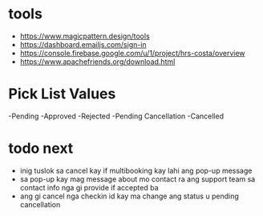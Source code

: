 # tools
 - https://www.magicpattern.design/tools
 - https://dashboard.emailjs.com/sign-in
 - https://console.firebase.google.com/u/1/project/hrs-costa/overview
 - https://www.apachefriends.org/download.html

# Pick List Values
-Pending
-Approved
-Rejected
-Pending Cancellation
-Cancelled

# todo next
- inig tuslok sa cancel kay if multibooking kay lahi ang pop-up message
- sa pop-up kay mag message about mo contact ra ang support team sa contact info nga gi provide if accepted ba
- ang gi cancel nga checkin id kay ma change ang status u pending cancellation 
